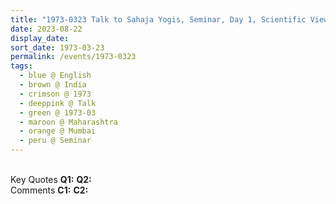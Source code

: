 ```yaml
---
title: "1973-0323 Talk to Sahaja Yogis, Seminar, Day 1, Scientific View of the Existence of the Divine and Kuṇḍalinī, Cowasji Jehangir Hall, 15, Madam Cama Road, Mantralaya, Fort, Mumbai, Maharashtra, India"
date: 2023-08-22
display_date: 
sort_date: 1973-03-23
permalink: /events/1973-0323
tags:
  - blue @ English
  - brown @ India
  - crimson @ 1973
  - deeppink @ Talk
  - green @ 1973-03
  - maroon @ Maharashtra
  - orange @ Mumbai
  - peru @ Seminar
---
```


<br>

<wave-list>
  <list-title color="DarkSeaGreen" width="55">Key Quotes</list-title>
  <list-item color="BlanchedAlmond" width="280"><b>Q1:</b> <i></i></list-item>
  <list-item color="Lavender" width="280"><b>Q2:</b> <i></i></list-item>
</wave-list>

<br>

<wave-list>
  <list-title color="DarkSeaGreen" width="55">Comments</list-title>
  <list-item color="BlanchedAlmond" width="280"><b>C1:</b> <i></i></list-item>
  <list-item color="Lavender" width="280"><b>C2:</b> <i></i></list-item>
</wave-list>